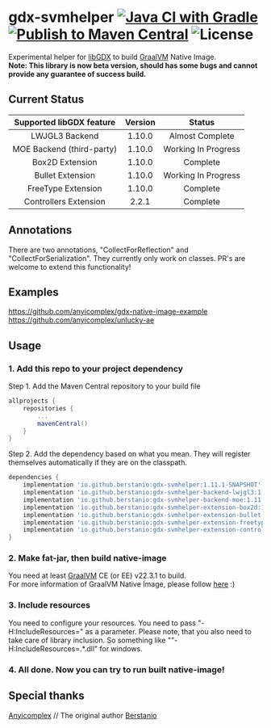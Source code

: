 # gdx-svmhelper [![Java CI with Gradle](https://github.com/anyicomplex/gdx-svmhelper/actions/workflows/gradle.yml/badge.svg)](https://github.com/anyicomplex/gdx-svmhelper/actions/workflows/gradle.yml) [![Publish to Maven Central](https://github.com/anyicomplex/gdx-svmhelper/actions/workflows/gradle-publish.yml/badge.svg)](https://github.com/anyicomplex/gdx-svmhelper/actions/workflows/gradle-publish.yml) ![License](https://img.shields.io/github/license/anyicomplex/gdx-svmhelper)

Experimental helper for [libGDX](https://libgdx.com/) to build [GraalVM](https://www.graalvm.org/) Native Image.  
**Note: This library is now beta version, should has some bugs and cannot provide any guarantee of success build.**

## Current Status
| Supported libGDX feature  |Version|        Status       |
|:-------------------------:|:-----:|:-------------------:|
|      LWJGL3 Backend       |1.10.0 |   Almost Complete   |
| MOE Backend (third-party) |1.10.0 | Working In Progress |
|      Box2D Extension      |1.10.0 |      Complete       |
|     Bullet Extension      |1.10.0 | Working In Progress |
|    FreeType Extension     |1.10.0 |      Complete       |
|   Controllers Extension   |2.2.1  |      Complete       |

## Annotations
There are two annotations, "CollectForReflection" and "CollectForSerialization". They currently only work on classes.
PR's are welcome to extend this functionality!

## Examples
https://github.com/anyicomplex/gdx-native-image-example  
https://github.com/anyicomplex/unlucky-ae

## Usage
### 1. Add this repo to your project dependency
Step 1. Add the Maven Central repository to your build file
```groovy
allprojects {
	repositories {
		...
		mavenCentral()
	}
}
```

Step 2. Add the dependency based on what you mean. They will register themselves automatically if they are on the classpath.
```groovy
dependencies {
    implementation 'io.github.berstanio:gdx-svmhelper:1.11.1-SNAPSHOT'
    implementation 'io.github.berstanio:gdx-svmhelper-backend-lwjgl3:1.11.1-SNAPSHOT'     // LWJGL3
    implementation 'io.github.berstanio:gdx-svmhelper-backend-moe:1.11.1-SNAPSHOT'        // MOE
    implementation 'io.github.berstanio:gdx-svmhelper-extension-box2d:1.11.1-SNAPSHOT'    // Box2D
    implementation 'io.github.berstanio:gdx-svmhelper-extension-bullet:1.11.1-SNAPSHOT'   // Bullet
    implementation 'io.github.berstanio:gdx-svmhelper-extension-freetype:1.11.1-SNAPSHOT' // FreeType
    implementation 'io.github.berstanio:gdx-svmhelper-extension-controllers-lwjgl3:2.2.1-SNAPSHOT' // Controllers
}
```
### 2. Make fat-jar, then build native-image
You need at least [GraalVM](https://www.graalvm.org/) CE (or EE) v22.3.1 to build.  
For more information of GraalVM Native Image, please follow [here](https://www.graalvm.org/reference-manual/native-image/) :)  
### 3. Include resources
You need to configure your resources. You need to pass "-H:IncludeResources=<java regex>" as a parameter. Please note, that you also need to take care of library inclusion.
So something like ""-H:IncludeResources=.*.dll" for windows.
### 4. All done. Now you can try to run built native-image!

## Special thanks
[Anyicomplex](https://github.com/anyicomplex/) // The original author
[Berstanio](https://github.com/Berstanio)
